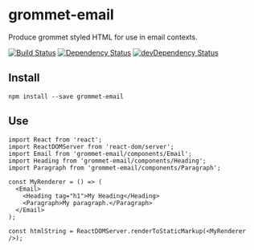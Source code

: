 # grommet-email
Produce grommet styled HTML for use in email contexts.

[![Build Status](https://api.travis-ci.org/grommet/grommet-email.svg)](https://travis-ci.org/grommet/grommet-email) [![Dependency Status](https://david-dm.org/grommet/grommet-email.svg)](https://david-dm.org/grommet/grommet-email)  [![devDependency Status](https://david-dm.org/grommet/grommet-email/dev-status.svg)](https://david-dm.org/grommet/grommet-email#info=devDependencies)

## Install

```
npm install --save grommet-email
```

## Use

```
import React from 'react';
import ReactDOMServer from 'react-dom/server';
import Email from 'grommet-email/components/Email';
import Heading from 'grommet-email/components/Heading';
import Paragraph from 'grommet-email/components/Paragraph';

const MyRenderer = () => (
  <Email>
    <Heading tag="h1">My Heading</Heading>
    <Paragraph>My paragraph.</Paragraph>
  </Email>
);

const htmlString = ReactDOMServer.renderToStaticMarkup(<MyRenderer />);
```
